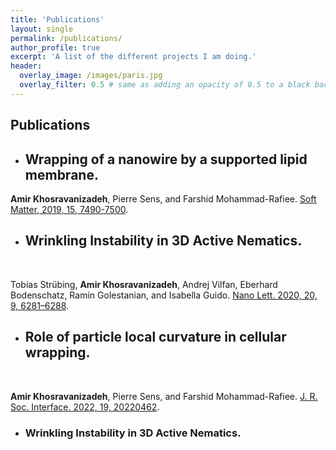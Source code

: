 ```yaml
---
title: 'Publications'
layout: single
permalink: /publications/
author_profile: true
excerpt: 'A list of the different projects I am doing.'
header:
  overlay_image: /images/paris.jpg
  overlay_filter: 0.5 # same as adding an opacity of 0.5 to a black background
---
```

  
## Publications

- <h2>Wrapping of a nanowire by a supported lipid membrane.</h2>
**Amir Khosravanizadeh**,   Pierre Sens,  and  Farshid Mohammad-Rafiee. [Soft Matter, 2019, 15, 7490-7500](https://pubs.rsc.org/en/content/articlelanding/2019/SM/C9SM00618D).

- <h2>Wrinkling Instability in 3D Active Nematics.</h2> <br/>
Tobias Strübing, **Amir Khosravanizadeh**, Andrej Vilfan, Eberhard Bodenschatz, Ramin Golestanian, and Isabella Guido. [Nano Lett. 2020, 20, 9, 6281–6288](https://pubs.acs.org/doi/10.1021/acs.nanolett.0c01546).

- <h2>Role of particle local curvature in cellular wrapping.</h2> <br/>
**Amir Khosravanizadeh**,   Pierre Sens,  and  Farshid Mohammad-Rafiee. [J. R. Soc. Interface. 2022, 19, 20220462](https://royalsocietypublishing.org/doi/10.1098/rsif.2022.0462).
- <h3>Wrinkling Instability in 3D Active Nematics.</h3> <br/>

  

